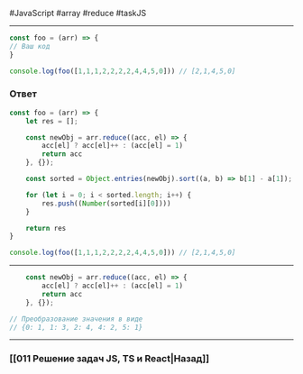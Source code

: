 #JavaScript #array #reduce #taskJS 
___

```js
const foo = (arr) => {
// Ваш код
}

console.log(foo([1,1,1,2,2,2,2,4,4,5,0])) // [2,1,4,5,0]
```

### Ответ

```js
const foo = (arr) => {
	let res = [];

	const newObj = arr.reduce((acc, el) => {
		acc[el] ? acc[el]++ : (acc[el] = 1)
		return acc
	}, {});

	const sorted = Object.entries(newObj).sort((a, b) => b[1] - a[1]);

	for (let i = 0; i < sorted.length; i++) {
		res.push((Number(sorted[i][0])))
	}

	return res
}

console.log(foo([1,1,1,2,2,2,2,4,4,5,0])) // [2,1,4,5,0]
```

___
```js
	const newObj = arr.reduce((acc, el) => {
		acc[el] ? acc[el]++ : (acc[el] = 1)
		return acc
	}, {});

// Преобразование значения в виде
// {0: 1, 1: 3, 2: 4, 4: 2, 5: 1}
```

___
### [[011 Решение задач JS, TS и React|Назад]]